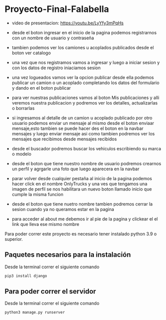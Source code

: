 # Proyecto-Final-Falabella


- video de presentacion: https://youtu.be/LyYfy3mPqHs

- desde el boton ingresar en el inicio de la pagina podemos registrarnos con un nombre de usuario y contraseña
- tambien podemos ver los camiones u acoplados publicados desde el boton ver catalogo
- una vez que nos registramos vamos a ingresar y luego a iniciar sesion y con los datos de registro iniaciamos sesion
- una vez logueados vamos ver la opcion publicar desde ella podemos publicar un camion o un acoplado completando los datos del formulario y dando en el boton publicar
- para ver nuestras publicaciones vamos al boton Mis publicaciones y alli veremos nuestra publicacion y podremos ver los detalles, actualizarlas o borrarlas
- si ingresamos al detalle de un camion u acoplado publicado por otro usuario podemos enviar un mensaje al mismo desde el boton enviaar mensaje,esto tambien se puede hacer des el boton en la navbar mensajes y luego enviar mensaje asi como tambien podremos ver los mensajes que recibimos desde mensajes recibidos
- desde el buscador podremos buscar los vehiculos escribiendo su marca o modelo
- desde el boton que tiene nuestro nombre de usuario podremos crearnos un perfil y agrgarle una foto que luego aparecera en la navbar 
- parar volver desde cualquier pestaña al inicio de la pagina podemos hacer click en el nombre OnlyTrucks y una ves que tengamos una imagen de perfil se nos habilitara un nuevo boton llamado inicio que cumple la misma funcion
- desde el boton que tiene nuetro nombre tambien podremos cerrar la sesion cuando ya no queramos estar en la pagina
- para acceder al about me debemos ir al pie de la pagina y clickear el el link que lleva ese mismo nombre

Para poder correr este proyecto es necesario tener instalado python 3.9 o superior. 

## Paquetes necesarios para la instalación
Desde la terminal correr el siguiente comando
```bash
pip3 install django
```

## Para poder correr el servidor 

Desde la terminal correr el siguiente comando

```bash
python3 manage.py runserver
```
